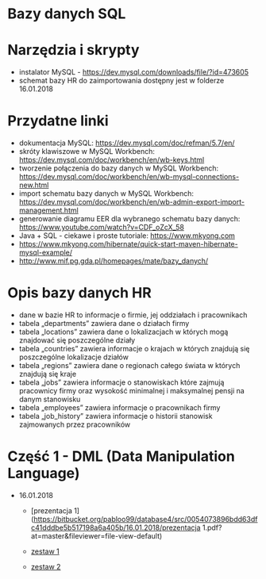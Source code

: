 # Bazy danych SQL

# Narzędzia i skrypty
- instalator MySQL - https://dev.mysql.com/downloads/file/?id=473605
- schemat bazy HR do zaimportowania dostępny jest w folderze 16.01.2018

# Przydatne linki
- dokumentacja MySQL: https://dev.mysql.com/doc/refman/5.7/en/
- skróty klawiszowe w MySQL Workbench: https://dev.mysql.com/doc/workbench/en/wb-keys.html
- tworzenie połączenia do bazy danych w MySQL Workbench: https://dev.mysql.com/doc/workbench/en/wb-mysql-connections-new.html
- import schematu bazy danych w MySQL Workbench: https://dev.mysql.com/doc/workbench/en/wb-admin-export-import-management.html
- generowanie diagramu EER dla wybranego schematu bazy danych: https://www.youtube.com/watch?v=CDF_oZcX_58
- Java + SQL - ciekawe i proste tutoriale: https://www.mkyong.com
- https://www.mkyong.com/hibernate/quick-start-maven-hibernate-mysql-example/
- http://www.mif.pg.gda.pl/homepages/mate/bazy_danych/

# Opis bazy danych HR
* dane w bazie HR to informacje o firmie, jej oddziałach i pracownikach
* tabela „departments” zawiera dane o działach firmy
* tabela „locations” zawiera dane o lokalizacjach w których mogą znajdować się poszczególne działy
* tabela „countries” zawiera informacje o krajach w których znajdują się poszczególne lokalizacje działów
* tabela „regions” zawiera dane o regionach całego świata w których znajdują się kraje
* tabela „jobs” zawiera informacje o stanowiskach które zajmują pracownicy firmy oraz 
  wysokość minimalnej i maksymalnej pensji na danym stanowisku
* tabela „employees” zawiera informacje o pracownikach firmy
* tabela „job_history” zawiera informacje o historii stanowisk zajmowanych przez pracowników

# Część 1 - DML (Data Manipulation Language)
- 16.01.2018
	- [prezentacja 1](https://bitbucket.org/pabloo99/database4/src/0054073896bdd63dfc41dddbe5b517198a6a405b/16.01.2018/prezentacja 1.pdf?at=master&fileviewer=file-view-default)
	
	- [zestaw 1](https://bitbucket.org/pabloo99/database4/src/0054073896bdd63dfc41dddbe5b517198a6a405b/16.01.2018/zestaw%201.pdf?at=master&fileviewer=file-view-default)		
	- [zestaw 2](https://bitbucket.org/pabloo99/database4/src/0054073896bdd63dfc41dddbe5b517198a6a405b/16.01.2018/zestaw%202.pdf?at=master&fileviewer=file-view-default)